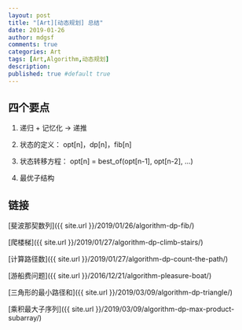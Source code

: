 ```yaml
---
layout: post
title: "[Art][动态规划] 总结"
date: 2019-01-26
author: mdgsf
comments: true
categories: Art
tags: [Art,Algorithm,动态规划]
description:
published: true #default true
---
```


## 四个要点

1. 递归 + 记忆化 -> 递推

2. 状态的定义： opt[n]，dp[n]，fib[n]

3. 状态转移方程： opt[n] = best_of(opt[n-1], opt[n-2], ...)

4. 最优子结构

## 链接

[斐波那契数列]({{ site.url }}/2019/01/26/algorithm-dp-fib/)

[爬楼梯]({{ site.url }}/2019/01/27/algorithm-dp-climb-stairs/)

[计算路径数]({{ site.url }}/2019/01/27/algorithm-dp-count-the-path/)

[游船费问题]({{ site.url }}/2016/12/21/algorithm-pleasure-boat/)

[三角形的最小路径和]({{ site.url }}/2019/03/09/algorithm-dp-triangle/)

[乘积最大子序列]({{ site.url }}/2019/03/09/algorithm-dp-max-product-subarray/)
